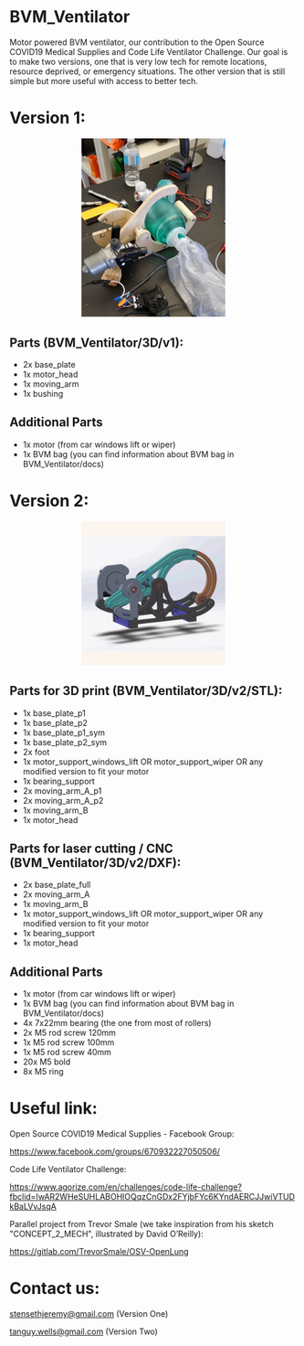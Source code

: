 # BVM_Ventilator
Motor powered BVM ventilator, our contribution to the Open Source COVID19 Medical Supplies and Code Life Ventilator Challenge. Our goal is to make two versions, one that is very low tech for remote locations, resource deprived, or emergency situations. The other version that is still simple but more useful with access to better tech.

# Version 1:

<p align="center">
	<img src="https://raw.githubusercontent.com/dtanguy/BVM_Ventilator/master/img/protov1-img4.jpg" width="50%">
</p>

## Parts (BVM_Ventilator/3D/v1):
- 2x base_plate
- 1x motor_head
- 1x moving_arm
- 1x bushing

## Additional Parts 
- 1x motor (from car windows lift or wiper)
- 1x BVM bag (you can find information about BVM bag in BVM_Ventilator/docs)

# Version 2:

<p align="center">
	<img src="https://raw.githubusercontent.com/dtanguy/BVM_Ventilator/master/img/protov2-img2.gif" width="50%">
</p>

## Parts for 3D print (BVM_Ventilator/3D/v2/STL):
- 1x base_plate_p1
- 1x base_plate_p2
- 1x base_plate_p1_sym
- 1x base_plate_p2_sym
- 2x foot
- 1x motor_support_windows_lift OR motor_support_wiper OR any modified version to fit your motor
- 1x bearing_support
- 2x moving_arm_A_p1
- 2x moving_arm_A_p2
- 1x moving_arm_B
- 1x motor_head

## Parts for laser cutting / CNC (BVM_Ventilator/3D/v2/DXF):
- 2x base_plate_full
- 2x moving_arm_A
- 1x moving_arm_B
- 1x motor_support_windows_lift OR motor_support_wiper OR any modified version to fit your motor
- 1x bearing_support
- 1x motor_head

## Additional Parts 
- 1x motor (from car windows lift or wiper)
- 1x BVM bag (you can find information about BVM bag in BVM_Ventilator/docs)
- 4x 7x22mm bearing (the one from most of rollers)
- 2x M5 rod screw 120mm
- 1x M5 rod screw 100mm
- 1x M5 rod screw 40mm
- 20x M5 bold
- 8x M5 ring

# Useful link:

Open Source COVID19 Medical Supplies - Facebook Group:

https://www.facebook.com/groups/670932227050506/

Code Life Ventilator Challenge:

https://www.agorize.com/en/challenges/code-life-challenge?fbclid=IwAR2WHeSUHLABOHlOQqzCnGDx2FYjbFYc6KYndAERCJJwiVTUDkBaLVvJsqA

Parallel project from Trevor Smale (we take inspiration from his sketch "CONCEPT_2_MECH", illustrated by David O’Reilly):

https://gitlab.com/TrevorSmale/OSV-OpenLung


# Contact us:
stensethjeremy@gmail.com 	(Version One)

tanguy.wells@gmail.com	    (Version Two)